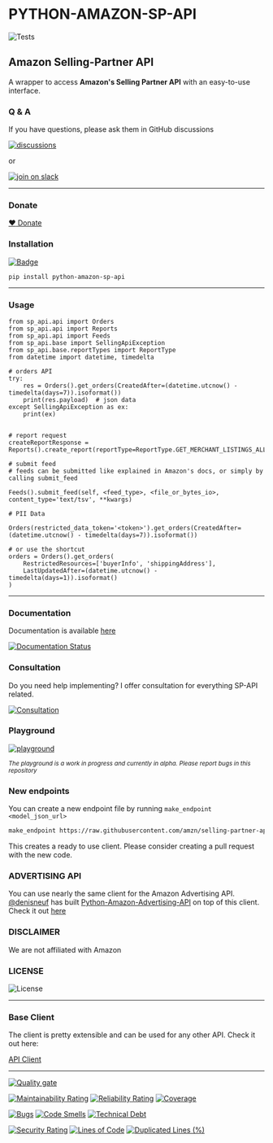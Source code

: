 # PYTHON-AMAZON-SP-API

![Tests](https://codebuild.eu-central-1.amazonaws.com/badges?uuid=eyJlbmNyeXB0ZWREYXRhIjoiUXZBQ29Jd3NaNE45elZGRmdveVZMa0JCank4OGY4dnBMNDA3WGpsZXdpRXRTRHBKK1BvYmtneG00My8yYkdjdXc2S2VOeFBYcGN0VmxmVnhvZVIxZCtNPSIsIml2UGFyYW1ldGVyU3BlYyI6ImlnQUxNNlFZOVNWd0lRRlUiLCJtYXRlcmlhbFNldFNlcmlhbCI6MX0%3D&branch=master)

## Amazon Selling-Partner API

A wrapper to access **Amazon's Selling Partner API** with an easy-to-use interface.



### Q & A

If you have questions, please ask them in GitHub discussions 

[![discussions](https://img.shields.io/badge/github-discussions-brightgreen?style=for-the-badge&logo=github)](https://github.com/saleweaver/python-amazon-sp-api/discussions)

or

[![join on slack](https://img.shields.io/badge/slack-join%20on%20slack-orange?style=for-the-badge&logo=slack)](https://join.slack.com/t/sellingpartnerapi/shared_invite/zt-zovn6tch-810j9dBPQtJsvw7lEXSuaQ)

---

### Donate


[:heart: Donate](https://github.com/sponsors/saleweaver)


### Installation
[![Badge](https://img.shields.io/pypi/v/python-amazon-sp-api?style=for-the-badge)](https://pypi.org/project/python-amazon-sp-api/)
```
pip install python-amazon-sp-api
```

---
### Usage

```
from sp_api.api import Orders
from sp_api.api import Reports
from sp_api.api import Feeds
from sp_api.base import SellingApiException
from sp_api.base.reportTypes import ReportType
from datetime import datetime, timedelta

# orders API
try:
    res = Orders().get_orders(CreatedAfter=(datetime.utcnow() - timedelta(days=7)).isoformat())
    print(res.payload)  # json data
except SellingApiException as ex:
    print(ex)


# report request     
createReportResponse = Reports().create_report(reportType=ReportType.GET_MERCHANT_LISTINGS_ALL_DATA)

# submit feed
# feeds can be submitted like explained in Amazon's docs, or simply by calling submit_feed

Feeds().submit_feed(self, <feed_type>, <file_or_bytes_io>, content_type='text/tsv', **kwargs)

# PII Data

Orders(restricted_data_token='<token>').get_orders(CreatedAfter=(datetime.utcnow() - timedelta(days=7)).isoformat())

# or use the shortcut
orders = Orders().get_orders(
    RestrictedResources=['buyerInfo', 'shippingAddress'],
    LastUpdatedAfter=(datetime.utcnow() - timedelta(days=1)).isoformat()
)
```

---

### Documentation

Documentation is available [here](https://sp-api-docs.saleweaver.com/?utm_source=github&utm_medium=repo&utm_term=text)

[![Documentation Status](https://img.shields.io/readthedocs/python-amazon-sp-api?style=for-the-badge)](https://sp-api-docs.saleweaver.com/?utm_source=github&utm_medium=repo&utm_term=badge)

### Consultation

Do you need help implementing? I offer consultation for everything SP-API related. 

[![Consultation](https://img.shields.io/badge/consultation-book-blue?style=for-the-badge)](https://calendly.com/michaelprimke/sp-api)


### Playground

[![playground](https://img.shields.io/badge/Playground-alpha-red?style=for-the-badge)](https://sp-api-playground.saleweaver.com/?utm_source=github&utm_medium=repo&utm_term=badge)

<sub>_The playground is a work in progress and currently in alpha. Please report bugs in this repository_</sub>


### New endpoints

You can create a new endpoint file by running `make_endpoint <model_json_url>`

```bash
make_endpoint https://raw.githubusercontent.com/amzn/selling-partner-api-models/main/models/listings-restrictions-api-model/listingsRestrictions_2021-08-01.json
```

This creates a ready to use client. Please consider creating a pull request with the new code.


### ADVERTISING API

You can use nearly the same client for the Amazon Advertising API. [@denisneuf](https://github.com/denisneuf) has built [Python-Amazon-Advertising-API](https://github.com/denisneuf/python-amazon-ad-api) on top of this client.
Check it out [here](https://github.com/denisneuf/python-amazon-ad-api)

### DISCLAIMER

We are not affiliated with Amazon


### LICENSE

![License](https://img.shields.io/github/license/saleweaver/python-amazon-sp-api?style=for-the-badge)

---

### Base Client

The client is pretty extensible and can be used for any other API. Check it out here:

[API Client](https://github.com/saleweaver/rapid_rest_client)

---
[![Quality gate](https://sonarcloud.io/api/project_badges/quality_gate?project=saleweaver_python-amazon-sp-api)](https://sonarcloud.io/summary/new_code?id=saleweaver_python-amazon-sp-api)

[![Maintainability Rating](https://sonarcloud.io/api/project_badges/measure?project=saleweaver_python-amazon-sp-api&metric=sqale_rating)](https://sonarcloud.io/summary/new_code?id=saleweaver_python-amazon-sp-api)
[![Reliability Rating](https://sonarcloud.io/api/project_badges/measure?project=saleweaver_python-amazon-sp-api&metric=reliability_rating)](https://sonarcloud.io/summary/new_code?id=saleweaver_python-amazon-sp-api)
[![Coverage](https://sonarcloud.io/api/project_badges/measure?project=saleweaver_python-amazon-sp-api&metric=coverage)](https://sonarcloud.io/summary/new_code?id=saleweaver_python-amazon-sp-api)


[![Bugs](https://sonarcloud.io/api/project_badges/measure?project=saleweaver_python-amazon-sp-api&metric=bugs)](https://sonarcloud.io/summary/new_code?id=saleweaver_python-amazon-sp-api)
[![Code Smells](https://sonarcloud.io/api/project_badges/measure?project=saleweaver_python-amazon-sp-api&metric=code_smells)](https://sonarcloud.io/summary/new_code?id=saleweaver_python-amazon-sp-api)
[![Technical Debt](https://sonarcloud.io/api/project_badges/measure?project=saleweaver_python-amazon-sp-api&metric=sqale_index)](https://sonarcloud.io/summary/new_code?id=saleweaver_python-amazon-sp-api)

[![Security Rating](https://sonarcloud.io/api/project_badges/measure?project=saleweaver_python-amazon-sp-api&metric=security_rating)](https://sonarcloud.io/summary/new_code?id=saleweaver_python-amazon-sp-api)
[![Lines of Code](https://sonarcloud.io/api/project_badges/measure?project=saleweaver_python-amazon-sp-api&metric=ncloc)](https://sonarcloud.io/summary/new_code?id=saleweaver_python-amazon-sp-api)
[![Duplicated Lines (%)](https://sonarcloud.io/api/project_badges/measure?project=saleweaver_python-amazon-sp-api&metric=duplicated_lines_density)](https://sonarcloud.io/summary/new_code?id=saleweaver_python-amazon-sp-api)
